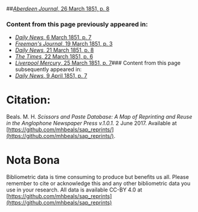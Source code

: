 ##[*Aberdeen Journal*, 26 March 1851, p. 8](https://mhbeals.github.io/sap_html/Aberdeen-Journal/Aberdeen-Journal-26-March-1851-p-8)

### Content from this page previously appeared in:
+ [*Daily News*, 6 March 1851, p. 7](https://mhbeals.github.io/sap_html/Daily-News/Daily-News-6-March-1851-p-7)
+ [*Freeman's Journal*, 19 March 1851, p. 3](https://mhbeals.github.io/sap_html/Freeman's-Journal/Freeman's-Journal-19-March-1851-p-3)
+ [*Daily News*, 21 March 1851, p. 8](https://mhbeals.github.io/sap_html/Daily-News/Daily-News-21-March-1851-p-8)
+ [*The Times*, 22 March 1851, p. 6](https://mhbeals.github.io/sap_html/The-Times/The-Times-22-March-1851-p-6)
+ [*Liverpool Mercury*, 25 March 1851, p. 7](https://mhbeals.github.io/sap_html/Liverpool-Mercury/Liverpool-Mercury-25-March-1851-p-7)### Content from this page subsequently appeared in:
+ [*Daily News*, 9 April 1851, p. 7](https://mhbeals.github.io/sap_html/Daily-News/Daily-News-9-April-1851-p-7)
                    
# Citation: 

Beals. M. H. *Scissors and Paste Database: A Map of Reprinting and Reuse in the Anglophone Newspaper Press v.1.0.1.* 2 June 2017. Available at [https://github.com/mhbeals/sap_reprints/](https://github.com/mhbeals/sap_reprints/). 
                    
# Nota Bona

Bibliometric data is time consuming to produce but benefits us all. Please remember to cite or acknowledge this and any other bibliometric data you use in your research. All data is available CC-BY 4.0 at [https://github.com/mhbeals/sap_reprints](https://github.com/mhbeals/sap_reprints)